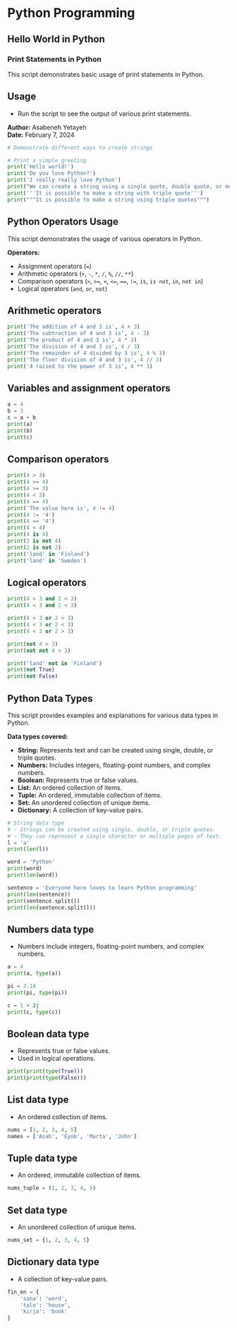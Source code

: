 # Python Programming

## Hello World in Python

### Print Statements in Python

This script demonstrates basic usage of print statements in Python.

## Usage

- Run the script to see the output of various print statements.

**Author:** Asabeneh Yetayeh  
**Date:** February 7, 2024

```python
# Demonstrate different ways to create strings

# Print a simple greeting
print('Hello world!')
print('Do you love Python?')
print('I really really love Python')
print("We can create a string using a single quote, double quote, or multiple quotes")
print('''It is possible to make a string with triple quote''')
print("""It is possible to make a string using triple quotes""")
```

## Python Operators Usage

This script demonstrates the usage of various operators in Python.

**Operators:**

- Assignment operators (`=`)
- Arithmetic operators (`+`, `-`, `*`, `/`, `%`, `//`, `**`)
- Comparison operators (`>`, `>=`, `<`, `<=`, `==`, `!=`, `is`, `is not`, `in`, `not in`)
- Logical operators (`and`, `or`, `not`)

## Arithmetic operators

```python
print('The addition of 4 and 3 is', 4 + 3)
print('The subtraction of 4 and 3 is', 4 - 3)
print('The product of 4 and 3 is', 4 * 3)
print('The division of 4 and 3 is', 4 / 3)
print('The remainder of 4 divided by 3 is', 4 % 3)
print('The floor division of 4 and 3 is', 4 // 3)
print('4 raised to the power of 3 is', 4 ** 3)
```

## Variables and assignment operators

```py
a = 4
b = 3
c = a + b
print(a)
print(b)
print(c)
```

## Comparison operators

```py
print(4 > 3)
print(4 >= 4)
print(4 >= 3)
print(4 < 3)
print(4 == 4)
print('The value here is', 4 != 4)
print(4 != '4')
print(4 == '4')
print(4 < 4)
print(4 is 4)
print(2 is not 4)
print(2 is not 2)
print('land' in 'Finland')
print('land' in 'Sweden')
```

## Logical operators

```py
print(4 > 3 and 2 < 3)
print(4 < 3 and 2 < 3)

print(4 > 3 or 2 < 3)
print(4 < 3 or 2 < 3)
print(4 < 3 or 2 > 3)

print(not 4 > 3)
print(not not 4 > 3)

print('land' not in 'Finland')
print(not True)
print(not False)
```

## Python Data Types

This script provides examples and explanations for various data types in Python.

**Data types covered:**

- **String:** Represents text and can be created using single, double, or triple quotes.
- **Numbers:** Includes integers, floating-point numbers, and complex numbers.
- **Boolean:** Represents true or false values.
- **List:** An ordered collection of items.
- **Tuple:** An ordered, immutable collection of items.
- **Set:** An unordered collection of unique items.
- **Dictionary:** A collection of key-value pairs.

```python
# String data type
# - Strings can be created using single, double, or triple quotes.
# - They can represent a single character or multiple pages of text.
l = 'a'
print(len(l))

word = 'Python'
print(word)
print(len(word))

sentence = 'Everyone here loves to learn Python programming'
print(len(sentence))
print(sentence.split())
print(len(sentence.split()))
```

## Numbers data type

- Numbers include integers, floating-point numbers, and complex numbers.

```py
a = 4
print(a, type(a))

pi = 3.14
print(pi, type(pi))

c = 1 + 2j
print(c, type(c))
```

## Boolean data type

- Represents true or false values.
- Used in logical operations.

```py
print(print(type(True)))
print(print(type(False)))
```

## List data type

- An ordered collection of items.

```py
nums = [1, 2, 3, 4, 5]
names = ['Asab', 'Eyob', 'Marta', 'John']
```

## Tuple data type

- An ordered, immutable collection of items.

```py
nums_tuple = (1, 2, 3, 4, 5)
```

## Set data type

- An unordered collection of unique items.

```py
nums_set = {1, 2, 3, 4, 5}
```

## Dictionary data type

- A collection of key-value pairs.

```py
fin_en = {
    'sana': 'word',
    'talo': 'house',
    'kirja': 'book'
}
```
